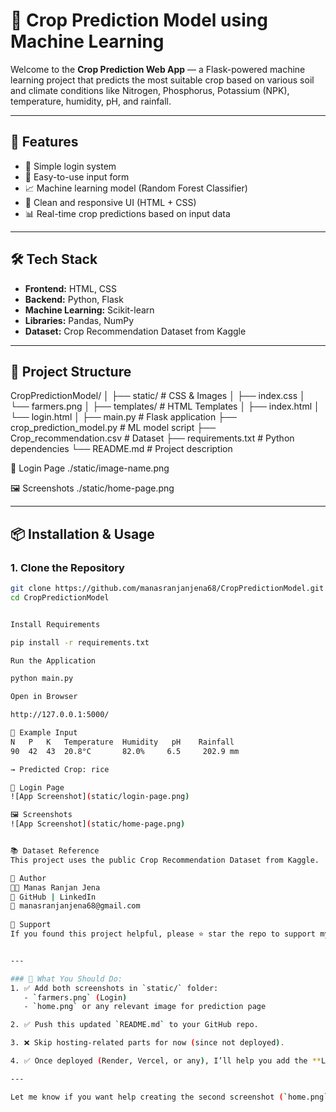 # 🌾 Crop Prediction Model using Machine Learning

Welcome to the **Crop Prediction Web App** — a Flask-powered machine learning project that predicts the most suitable crop based on various soil and climate conditions like Nitrogen, Phosphorus, Potassium (NPK), temperature, humidity, pH, and rainfall.

---

## 🧠 Features

- 🔐 Simple login system
- 🧾 Easy-to-use input form
- 📈 Machine learning model (Random Forest Classifier)
- 🎨 Clean and responsive UI (HTML + CSS)
- 📊 Real-time crop predictions based on input data

---

## 🛠️ Tech Stack

- **Frontend:** HTML, CSS
- **Backend:** Python, Flask
- **Machine Learning:** Scikit-learn
- **Libraries:** Pandas, NumPy
- **Dataset:** Crop Recommendation Dataset from Kaggle

---

## 📂 Project Structure

CropPredictionModel/
│
├── static/ # CSS & Images
│ ├── index.css
│ └── farmers.png
│
├── templates/ # HTML Templates
│ ├── index.html
│ └── login.html
│
├── main.py # Flask application
├── crop_prediction_model.py # ML model script
├── Crop_recommendation.csv # Dataset
├── requirements.txt # Python dependencies
└── README.md # Project description


🔐 Login Page
./static/image-name.png

🖼️ Screenshots
./static/home-page.png


---

## 📦 Installation & Usage

### 1. Clone the Repository
```bash
git clone https://github.com/manasranjanjena68/CropPredictionModel.git
cd CropPredictionModel


Install Requirements

pip install -r requirements.txt

Run the Application

python main.py

Open in Browser

http://127.0.0.1:5000/

🧪 Example Input
N	P	K	Temperature	 Humidity	pH	  Rainfall
90	42	43	20.8°C	     82.0%	   6.5	   202.9 mm

→ Predicted Crop: rice

🔐 Login Page
![App Screenshot](static/login-page.png)

🖼️ Screenshots
![App Screenshot](static/home-page.png)


📚 Dataset Reference
This project uses the public Crop Recommendation Dataset from Kaggle.

🙌 Author
👨‍💻 Manas Ranjan Jena
🔗 GitHub | LinkedIn
📧 manasranjanjena68@gmail.com
 
🌟 Support
If you found this project helpful, please ⭐ star the repo to support my work.


---

### 📌 What You Should Do:
1. ✅ Add both screenshots in `static/` folder:
   - `farmers.png` (Login)
   - `home.png` or any relevant image for prediction page

2. ✅ Push this updated `README.md` to your GitHub repo.

3. ❌ Skip hosting-related parts for now (since not deployed).

4. ✅ Once deployed (Render, Vercel, or any), I’ll help you add the **Live Preview** section.

---

Let me know if you want help creating the second screenshot (`home.png`) or need a banner for your GitHub repo.




